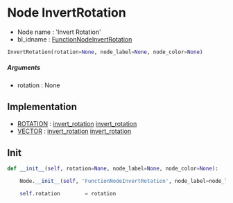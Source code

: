 # Node InvertRotation

- Node name : 'Invert Rotation'
- bl_idname : [FunctionNodeInvertRotation](https://docs.blender.org/api/current/bpy.types.FunctionNodeInvertRotation.html)


``` python
InvertRotation(rotation=None, node_label=None, node_color=None)
```
##### Arguments

- rotation : None

## Implementation

- [ROTATION](/docs/GeoNodes/socket_ROTATION.md) : [invert_rotation](/docs/GeoNodes/socket_ROTATION.md#invert_rotation) [invert_rotation](/docs/GeoNodes/socket_ROTATION.md#invert_rotation)
- [VECTOR](/docs/GeoNodes/socket_VECTOR.md) : [invert_rotation](/docs/GeoNodes/socket_VECTOR.md#invert_rotation) [invert_rotation](/docs/GeoNodes/socket_VECTOR.md#invert_rotation)

## Init

``` python
def __init__(self, rotation=None, node_label=None, node_color=None):

    Node.__init__(self, 'FunctionNodeInvertRotation', node_label=node_label, node_color=node_color)

    self.rotation        = rotation
```
